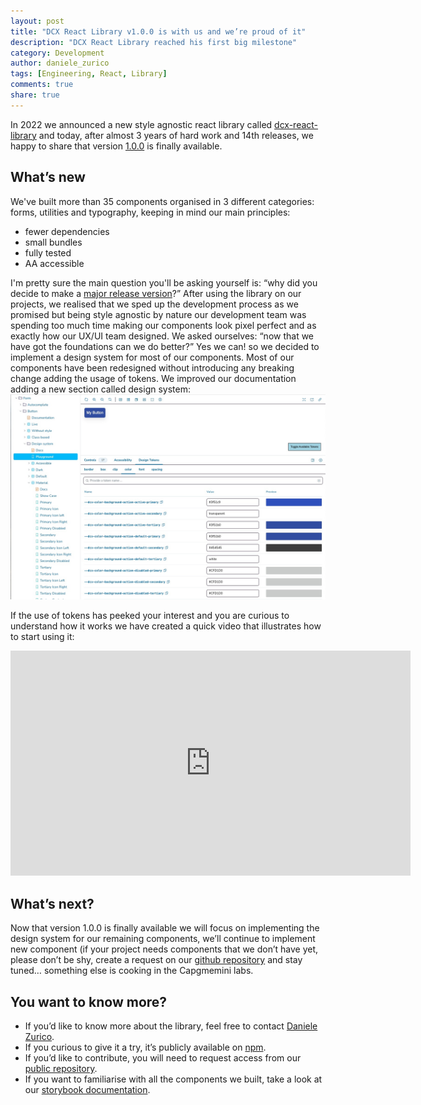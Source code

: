```yaml
---
layout: post
title: "DCX React Library v1.0.0 is with us and we’re proud of it"
description: "DCX React Library reached his first big milestone"
category: Development
author: daniele_zurico
tags: [Engineering, React, Library]
comments: true
share: true
---
```


In 2022 we announced a new style agnostic react library called [dcx-react-library](https://capgemini.github.io/development/dcx-react-library/) and today, after almost 3 years of hard work and 14th releases, we happy to share that version [1.0.0](https://www.npmjs.com/package/@capgeminiuk/dcx-react-library) is finally available.

## What’s new

We've built more than 35 components organised in 3 different categories: forms, utilities and typography, keeping in mind our main principles:

- fewer dependencies
- small bundles
- fully tested
- AA accessible

I'm pretty sure the main question you'll be asking yourself is: “why did you decide to make a [major release version](https://semver.org/)?”
After using the library on our projects, we realised that we sped up the development process as we promised but being style agnostic by nature our development team was spending too much time making our components look pixel perfect and as exactly how our UX/UI team designed. We asked ourselves: “now that we have got the foundations can we do better?” Yes we can! so we decided to implement a design system for most of our components.
Most of our components have been redesigned without introducing any breaking change adding the usage of tokens. We improved our documentation adding a new section called design system:
![Documentation](/images/2024-04-03-dcx-react-library-v1-is-here/dcx-react-library-v1-storybook.jpg)

If the use of tokens has peeked your interest and you are curious to understand how it works we have created a quick video that illustrates how to start using it:

<div class="small-12 medium-8 large-4 small-centered columns">
   <div class="flex-video">
      <iframe width="640" height="360" src="https://capgemini.sharepoint.com/:v:/r/sites/SoftwareEngineeringBlog/Shared%20Documents/General/dcx-react-library-design-system.mp4?csf=1&web=1&e=snkrTv" title="dcx-react-library-design-system.mp4" frameborder="0" allowfullscreen></iframe>
   </div>
</div>

## What’s next?

Now that version 1.0.0 is finally available we will focus on implementing the design system for our remaining components, we’ll continue to implement new component (if your project needs components that we don’t have yet, please don’t be shy, create a request on our [github repository](https://github.com/Capgemini/dcx-react-library) and stay tuned… something else is cooking in the Capgmemini labs.

## You want to know more?

- If you’d like to know more about the library, feel free to contact [Daniele Zurico](https://capgemini.github.io/authors/#author-daniele-zurico).
- If you curious to give it a try, it’s publicly available on [npm](https://www.npmjs.com/package/@capgeminiuk/dcx-react-library).
- If you’d like to contribute, you will need to request access from our [public repository](https://github.com/Capgemini/dcx-react-library).
- If you want to familiarise with all the components we built, take a look at our [storybook documentation](https://main--6069a6f47f4b9f002171f8e1.chromatic.com/).
